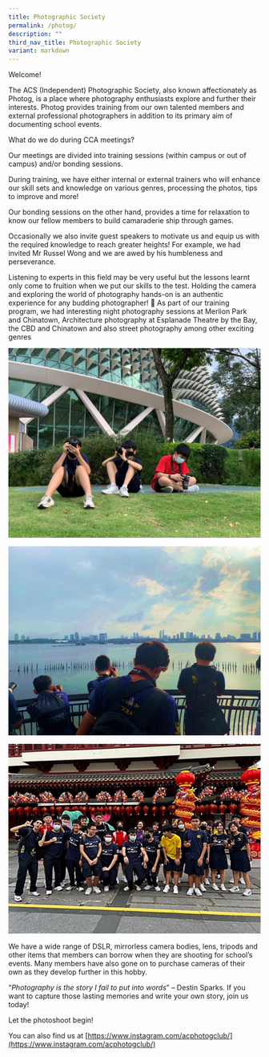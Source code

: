 ```yaml
---
title: Photographic Society
permalink: /photog/
description: ""
third_nav_title: Photographic Society
variant: markdown
---
```

Welcome!

The ACS (Independent) Photographic Society, also known affectionately as Photog, is a place where photography enthusiasts explore and further their interests. Photog provides training from our own talented members and external professional photographers in addition to its primary aim of documenting school events.

What do we do during CCA meetings?

Our meetings are divided into training sessions (within campus or out of campus) and/or bonding sessions.

During training, we have either internal or external trainers who will enhance our skill sets and knowledge on various genres, processing the photos, tips to improve and more!

Our bonding sessions on the other hand, provides a time for relaxation to know our fellow members to build camaraderie ship through games.

Occasionally we also invite guest speakers to motivate us and equip us with the required knowledge to reach greater heights! For example, we had invited Mr Russel Wong and we are awed by his humbleness and perseverance.

Listening to experts in this field may be very useful but the lessons learnt only come to fruition when we put our skills to the test. Holding the camera and exploring the world of photography hands-on is an authentic experience for any budding photographer! 📸 As part of our training program, we had interesting night photography sessions at Merlion Park and Chinatown, Architecture photography at Esplanade Theatre by the Bay, the CBD and Chinatown and also street photography among other exciting genres

![](/images/Clubs%20And%20Societies/Photo%20Club/Picture18.jpg)

![](/images/Clubs%20And%20Societies/Photo%20Club/Picture19.png)

![](/images/Clubs%20And%20Societies/Photo%20Club/Picture20.png)
     
We have a wide range of DSLR, mirrorless camera bodies, lens, tripods and other items that members can borrow when they are shooting for school’s events. Many members have also gone on to purchase cameras of their own as they develop further in this hobby.

“_Photography is the story I fail to put into words_” – Destin Sparks. If you want to capture those lasting memories and write your own story, join us today!

Let the photoshoot begin!

You can also find us at [https://www.instagram.com/acphotogclub/](https://www.instagram.com/acphotogclub/)
